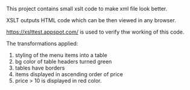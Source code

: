 This project contains small xslt code to make xml file look better.

XSLT outputs HTML code which can be then viewed in any browser. 

https://xslttest.appspot.com/ is used to verify thw working of this code.


The transformations applied:
1. styling of the menu items into a table
2. bg color of table headers turned green
3. tables have borders
4. items displayed in ascending order of price
5. price > 10 is displayed in red color.
